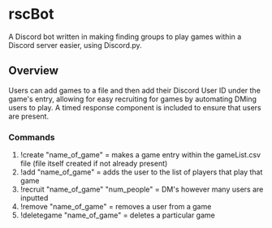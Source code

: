 # rscBot
A Discord bot written in making finding groups to play games within a Discord server easier, using Discord.py.

## Overview
Users can add games to a file and then add their Discord User ID under the game's entry, allowing for easy recruiting for games by automating DMing users to play. A timed response component is included to ensure that users
are present.

### Commands
  1. !create "name_of_game" = makes a game entry within the gameList.csv file (file itself created if not already present)
  2. !add "name_of_game" = adds the user to the list of players that play that game
  4. !recruit "name_of_game" "num_people" = DM's however many users are inputted
  5. !remove "name_of_game" = removes a user from a game
  6. !deletegame "name_of_game" = deletes a particular game
